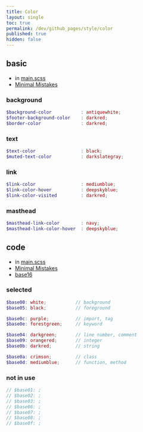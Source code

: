 ```yaml
---
title: Color
layout: single
toc: true
permalink: /dev/github_pages/style/color
published: true
hidden: false
---
```


<head>
  <base target="_blank">
</head>



## basic

- in [main.scss](/dev/github_pages/style/customization#mainscss)
- [Minimal Mistakes](https://mmistakes.github.io/minimal-mistakes/docs/stylesheets/#colors)

### background

```scss
$background-color           : antiquewhite;
$footer-background-color    : darkred;
$border-color               : darkred;
```

### text

```scss
$text-color                 : black;
$muted-text-color           : darkslategray;
```

### link

```scss
$link-color                 : mediumblue;
$link-color-hover           : deepskyblue;
$link-color-visited         : darkred;
```

### masthead

```scss
$masthead-link-color        : navy;
$masthead-link-color-hover  : deepskyblue;
```



## code

- in [main.scss](/dev/github_pages/style/customization#mainscss)
- [Minimal Mistakes](https://mmistakes.github.io/minimal-mistakes/docs/stylesheets/#syntax-highlighting)
- [base16](http://chriskempson.com/projects/base16/)

### selected

```scss
$base00: white;           // background
$base05: black;           // foreground

$base0c: purple;          // import, tag
$base0e: forestgreen;     // keyword

$base04: darkgreen;       // line number, comment
$base09: orangered;       // integer
$base0b: darkred;         // string

$base0a: crimson;         // class
$base0d: mediumblue;      // function, method
```

### not in use

```scss
// $base01: ;
// $base02: ;
// $base03: ;
// $base06: ;
// $base07: ;
// $base08: ;
// $base0f: ;
```
